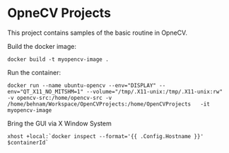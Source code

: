 # OpneCV Projects
This project contains samples of the basic routine in OpneCV.



Build the docker image:
```
docker build -t myopencv-image .
```

Run the container:
```
docker run --name ubuntu-opencv --env="DISPLAY" --env="QT_X11_NO_MITSHM=1" --volume="/tmp/.X11-unix:/tmp/.X11-unix:rw"  -v opencv-src:/home/opencv-src -v /home/behnam/Workspace/OpenCVProjects:/home/OpenCVProjects   -it myopencv-image
```

Bring the GUI via X Window System

```
xhost +local:`docker inspect --format='{{ .Config.Hostname }}' $containerId`
```

